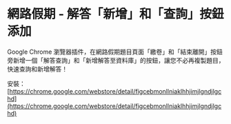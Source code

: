 # 網路假期 - 解答「新增」和「查詢」按鈕添加
Google Chrome 瀏覽器插件，在網路假期題目頁面「繳卷」和「結束離開」按鈕旁新增一個「解答查詢」和「新增解答至資料庫」的按鈕，讓您不必再複製題目，快速查詢和新增解答！

安裝：[https://chrome.google.com/webstore/detail/figcebmonllniaklhhjimjlgndjlgchd](https://chrome.google.com/webstore/detail/figcebmonllniaklhhjimjlgndjlgchd)
